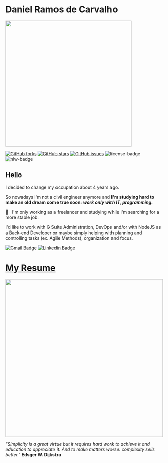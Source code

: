 # Daniel Ramos de Carvalho

<img width="400px" align="center" src="https://raw.githubusercontent.com/danielramosbh74/danielramosbh74.github.io/master/images/roman-synkevych-vXInUOv1n84-unsplash.jpg">

[![GitHub forks](https://img.shields.io/github/forks/danielramosbh74/danielramosbh74.github.io)](https://github.com/danielramosbh74/danielramosbh74.github.io/network)
[![GitHub stars](https://img.shields.io/github/stars/danielramosbh74/danielramosbh74.github.io)](https://github.com/danielramosbh74/danielramosbh74.github.io/stargazers)
[![GitHub issues](https://img.shields.io/github/issues/danielramosbh74/danielramosbh74.github.io)](https://github.com/danielramosbh74/danielramosbh74.github.io/issues)
![license-badge](https://img.shields.io/github/license/danielramosbh74/danielramosbh74.github.io)
![nlw-badge](https://img.shields.io/badge/NLW-done-%21bcc1b&?logo=data:image/png;base64,iVBORw0KGgoAAAANSUhEUgAAABAAAAAQCAMAAAAoLQ9TAAAALVBMVEVHcExxWsF0XMJzXMJxWcFsUsD///9jRrzY0u6Xh9Gsn9n39fyMecy0qd2bjNJWBT0WAAAABHRSTlMA2Do606wF2QAAAGlJREFUGJVdj1cWwCAIBLEsRU3uf9xobDH8+GZwUYi8i6ucJwrxKE+7D0G9Q4vlYqtmCSjndr4CgCgzlyFgfKfKCVO0LrPKjmiqMxGXkJwNnXskqWG+1oSM+BSwD8f29YLNjvx/OQrn+g99oQSoNmt3PgAAAABJRU5ErkJggg==)

## Hello
I decided to change my occupation about 4 years ago.

So nowadays I'm not a civil engineer anymore and **I'm studying hard to make an old dream come true soon:** **_work only with IT, programming._**

:rocket:  &nbsp; I'm only working as a freelancer and studying while I'm searching for a more stable job.

I'd like to work with G Suite Administration, DevOps and/or with NodeJS as a Back-end Developer or maybe simply helping with planning and controlling tasks (ex. Agile Methods), organization and focus.

[![Gmail Badge](https://img.shields.io/badge/-danielramosbh74@gmail.com-c14438?style=flat-square&logo=Gmail&logoColor=white&link=mailto:danielramosbh74@gmail.com)](mailto:danielramosbh74@gmail.com)
[![Linkedin Badge](https://img.shields.io/badge/-LinkedIn-blue?style=flat-square&logo=Linkedin&logoColor=white&link=https://https://www.linkedin.com/in/daniel-ramos-de-carvalho/)](https://www.linkedin.com/in/daniel-ramos-de-carvalho/)

# [My Resume](https://docs.google.com/document/d/1S96gmuiGEplLz-ZoijuSvP4_5_fxKZrvGu5EtwekRXk/edit?usp=sharing)

<img width="500px" align="center" src="https://github.com/danielramosbh74/danielramosbh74.github.io/blob/master/images/Certificado-G-Suite-Administration.png?raw=true">

_"Simplicity is a great virtue but it requires hard work to achieve it and education to appreciate it. And to make matters worse: complexity sells better."_
**Edsger W. Dijkstra**
